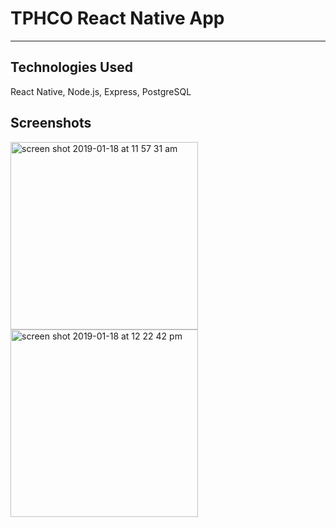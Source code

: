 # TPHCO React Native App
---

## Technologies Used
React Native, Node.js, Express, PostgreSQL

## Screenshots

<img width="300" alt="screen shot 2019-01-18 at 11 57 31 am" src="https://user-images.githubusercontent.com/29985584/51407352-478ffc00-1b21-11e9-8878-db8904b8a3c7.png" /> <img width="300" alt="screen shot 2019-01-18 at 12 22 42 pm" src="https://user-images.githubusercontent.com/29985584/51407418-760dd700-1b21-11e9-8dd0-d1f936d7d7d6.png" />




